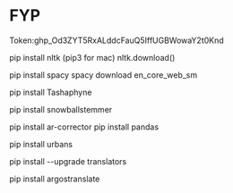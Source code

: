 # FYP

Token: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

pip install nltk (pip3 for mac)
nltk.download()


pip install spacy
spacy download en_core_web_sm


pip install Tashaphyne

pip install snowballstemmer

pip install ar-corrector
pip install pandas

pip install urbans

pip install --upgrade translators

pip install argostranslate

